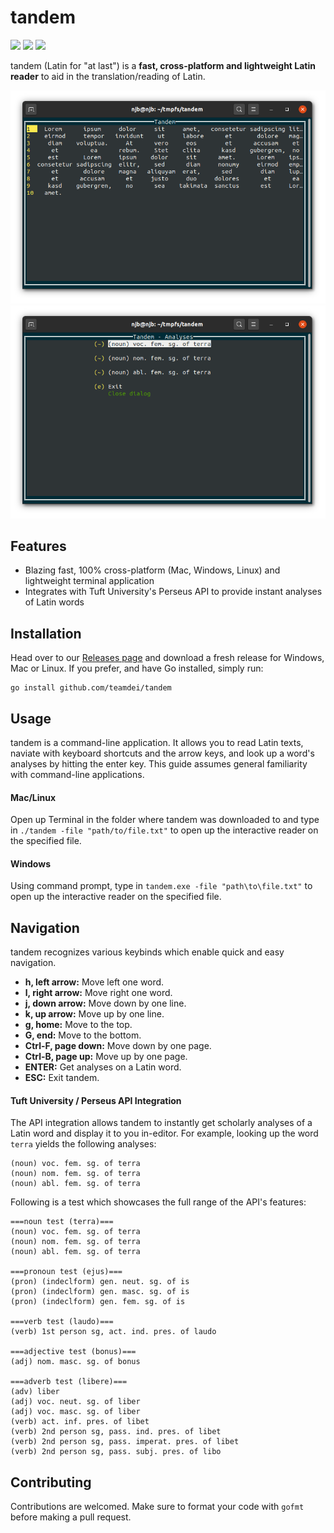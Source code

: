 # tandem

![](https://api.travis-ci.com/TeamDei/tandem.svg?branch=main) ![](https://img.shields.io/github/issues/teamdei/tandem) ![](https://img.shields.io/github/downloads/teamdei/tandem/latest/total) 

tandem (Latin for "at last") is a **fast, cross-platform and lightweight Latin reader** to aid in the translation/reading of Latin.

<img src="https://github.com/TeamDei/tandem/raw/main/screenshots/1.png">
<img src="https://github.com/TeamDei/tandem/raw/main/screenshots/2.png">

## Features
 - Blazing fast, 100% cross-platform (Mac, Windows, Linux) and lightweight terminal application
 - Integrates with Tuft University's Perseus API to provide instant analyses of Latin words

## Installation
Head over to our [Releases page](https://github.com/TeamDei/tandem/releases) and download a fresh release for Windows, Mac or Linux. If you prefer, and have Go installed, simply run:

```
go install github.com/teamdei/tandem
```

## Usage
tandem is a command-line application. It allows you to read Latin texts, naviate with keyboard shortcuts and the arrow keys, and look up a word's analyses by hitting the enter key. This guide assumes general familiarity with command-line applications.

#### Mac/Linux
Open up Terminal in the folder where tandem was downloaded to and type in `./tandem -file "path/to/file.txt"` to open up the interactive reader on the specified file.

#### Windows
Using command prompt, type in `tandem.exe -file "path\to\file.txt"` to open up the interactive reader on the specified file.

## Navigation
tandem recognizes various keybinds which enable quick and easy navigation.

 - **h, left arrow:** Move left one word.
 - **l, right arrow:** Move right one word.
 - **j, down arrow:** Move down by one line.
 - **k, up arrow:** Move up by one line.
 - **g, home:** Move to the top.
 - **G, end:** Move to the bottom.
 - **Ctrl-F, page down:** Move down by one page.
 - **Ctrl-B, page up:** Move up by one page.
 - **ENTER:** Get analyses on a Latin word.
 - **ESC:** Exit tandem.

#### Tuft University / Perseus API Integration
The API integration allows tandem to instantly get scholarly analyses of a Latin word and display it to you in-editor. For example, looking up the word `terra` yields the following analyses:

```
(noun) voc. fem. sg. of terra
(noun) nom. fem. sg. of terra
(noun) abl. fem. sg. of terra
```

Following is a test which showcases the full range of the API's features:

```
===noun test (terra)===
(noun) voc. fem. sg. of terra
(noun) nom. fem. sg. of terra
(noun) abl. fem. sg. of terra

===pronoun test (ejus)===
(pron) (indeclform) gen. neut. sg. of is
(pron) (indeclform) gen. masc. sg. of is
(pron) (indeclform) gen. fem. sg. of is

===verb test (laudo)===
(verb) 1st person sg, act. ind. pres. of laudo

===adjective test (bonus)===
(adj) nom. masc. sg. of bonus

===adverb test (libere)===
(adv) liber
(adj) voc. neut. sg. of liber
(adj) voc. masc. sg. of liber
(verb) act. inf. pres. of libet
(verb) 2nd person sg, pass. ind. pres. of libet
(verb) 2nd person sg, pass. imperat. pres. of libet
(verb) 2nd person sg, pass. subj. pres. of libo
```

## Contributing
Contributions are welcomed. Make sure to format your code with `gofmt` before making a pull request.
